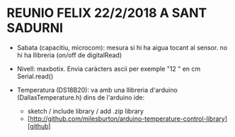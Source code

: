 REUNIO FELIX 22/2/2018 A SANT SADURNI
=====================================

- Sabata (capacitiu, microcom):
  mesura si hi ha aigua tocant al sensor.
  no hi ha llibreria (on/off de digitalRead)

- Nivell: maxbotix.
  Envia caràcters ascii per exemple "12 " en cm
  Serial.read()

- Temperatura (DS18B20):
  va amb una llibreria d'arduino (DallasTemperature.h)
  dins de l'arduino ide:
  - sketch / include library / add .zip library
  - [http://github.com/milesburton/arduino-temperature-control-library][github]

